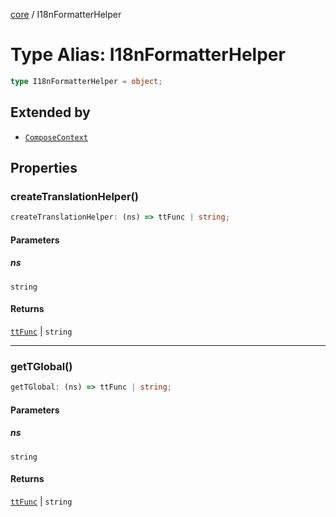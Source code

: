 [core](../index.md) / I18nFormatterHelper

# Type Alias: I18nFormatterHelper

```ts
type I18nFormatterHelper = object;
```

## Extended by

- [`ComposeContext`](../interfaces/ComposeContext.md)

## Properties

### createTranslationHelper()

```ts
createTranslationHelper: (ns) => ttFunc | string;
```

#### Parameters

##### ns

`string`

#### Returns

[`ttFunc`](ttFunc.md) \| `string`

---

### getTGlobal()

```ts
getTGlobal: (ns) => ttFunc | string;
```

#### Parameters

##### ns

`string`

#### Returns

[`ttFunc`](ttFunc.md) \| `string`
